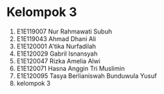 # Kelompok 3

1. E1E119007 Nur Rahmawati Subuh
2. E1E119043 Ahmad Dhani Ali
3. E1E120001 A'tika Nurfadilah
4. E1E120029 Gabril Isnansyah
5. E1E120047 Rizka Amelia Alwi
6. E1E120071 Hasna Anggin Tri Muslimin
7. E1E120095 Tasya Berlianiswah Bunduwula Yusuf
8. kelompok 3